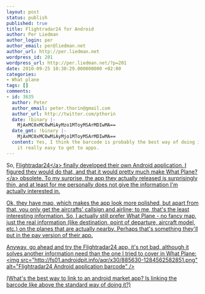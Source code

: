 ```yaml
---
layout: post
status: publish
published: true
title: Flightradar24 for Android
author: Per Liedman
author_login: per
author_email: per@liedman.net
author_url: http://per.liedman.net
wordpress_id: 201
wordpress_url: http://per.liedman.net/?p=201
date: 2010-09-25 10:30:29.000000000 +02:00
categories:
- What plane
tags: []
comments:
- id: 3635
  author: Peter
  author_email: peter.thorin@gmail.com
  author_url: http://twitter.com/pthorin
  date: !binary |-
    MjAxMC0xMC0wMiAyMzo1MToyMSArMDIwMA==
  date_gmt: !binary |-
    MjAxMC0xMC0wMiAyMjo1MToyMSArMDIwMA==
  content: Yes, I think the barcode is probably the best way of doing it, it makes
    it really easy to get to apps.
---
```

So, <a href="http:&#47;&#47;flightradar24.com">Flightradar24<&#47;a> finally developed their own Android application. I figured they would do that, and that it would pretty much make <a href="http:&#47;&#47;per.liedman.net&#47;2010&#47;07&#47;26&#47;what-plane&#47;">What Plane?<&#47;a> obsolete. To my surprise, the app they actually released is surprisingly thin, and at least for me personally does not give the information I'm actually interested in.

Ok, they have map, which makes the app look more polished, but apart from that, you only get the aircrafts' callsign and airline; to me, that's the least interesting information. So, I actually still prefer What Plane - no fancy map, just the real information (like destination, point of departure, aircraft model, etc.) on the planes that are actually nearby. Perhaps that's something they'll put in the pay version of their app.

Anyway, go ahead and try the Flightradar24 app, it's not bad, although it solves another information need than the one I tried to cover in What Plane:
<img src="http:&#47;&#47;fs01.androidpit.info&#47;aqr&#47;x30&#47;885630-1284562582851.png" alt="Flightradar24 Android application barcode" &#47;>

(What's the best way to link to an android market app? Is linking the barcode like above the standard way of doing it?)
